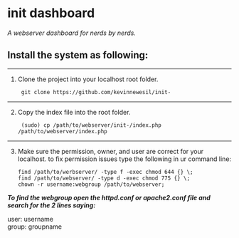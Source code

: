 init dashboard
=========

*A webserver dashboard for nerds by nerds.*

Install the system as following:
--------
***

1. Clone the project into your localhost root folder. 
    
        git clone https://github.com/kevinnewesil/init-

***

2. Copy the index file into the root folder. 
	
        (sudo) cp /path/to/webserver/init-/index.php /path/to/webserver/index.php

***

3. Make sure the permission, owner, and user are correct for your localhost.
to fix permission issues type the following in ur command line:
    
    ```find /path/to/werbserver/ -type f -exec chmod 644 {} \;```	
    `find /path/to/webserver/ -type d -exec chmod 775 {} \;`	
    `chown -r username:webgroup /path/to/webserver;`

***To find the webgroup open the httpd.conf or apache2.conf file and search for the 2 lines saying:***

user: username  
group: groupname